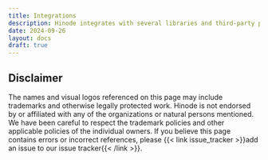 ```yaml
---
title: Integrations
description: Hinode integrates with several libraries and third-party providers.
date: 2024-09-26
layout: docs
draft: true
---
```




## Disclaimer

The names and visual logos referenced on this page may include trademarks and otherwise legally protected work. Hinode is not endorsed by or affiliated with any of the organizations or natural persons mentioned. We have been careful to respect the trademark policies and other applicable policies of the individual owners. If you believe this page contains errors or incorrect references, please {{< link issue_tracker >}}add an issue to our issue tracker{{< /link >}}.
